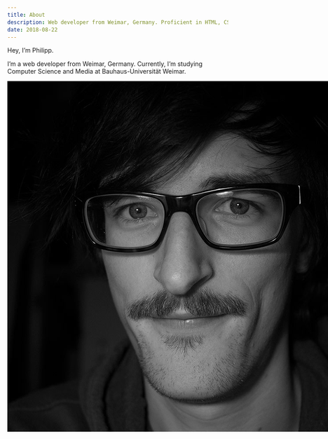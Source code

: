 ```yaml
---
title: About
description: Web developer from Weimar, Germany. Proficient in HTML, CSS and JavaScript.
date: 2018-08-22
---
```

Hey, I’m Philipp.

I’m a web developer from Weimar, Germany. Currently, I’m studying Computer Science and Media at Bauhaus-Universität Weimar.

<p class="marginalia">
  <img src="/img/me.jpg" alt ="Portrait of the author" style="position: absolute;">
</p>

I write lots of HTML, CSS and JavaScript with a focus on accessibility.

- Web applications:
  - [Slidehub](https://github.com/webis-de/slidehub) (for [Webis group](https://webis.de) at Bauhaus-Universität Weimar)
  - [Disraptor](https://github.com/disraptor/disraptor) (for [Webis group](https://webis.de) at Bauhaus-Universität Weimar)
  - [hyperlink.cool](https://hyperlink.cool/) (for my fellow computer science students at BUW 🔗💕)
- Node packages:
  - [reverse-iterable-map](https://www.npmjs.com/package/reverse-iterable-map)
  - [reverse-iterable-array](https://www.npmjs.com/package/reverse-iterable-array)
  - [reverse-iterable-set](https://www.npmjs.com/package/reverse-iterable-set)

I contributed code to open source projects such as [WAI-ARIA Authoring Practices](https://github.com/w3c/aria-practices), [Discourse](https://github.com/discourse/discourse/), [Sublime Text Packages](https://github.com/sublimehq/Packages/), [Jekyll](https://github.com/jekyll/jekyll) and [Clementine](https://github.com/clementine-player/Clementine).

---

This site is hosted on [Uberspace](https://uberspace.de/) and built with [Eleventy](https://www.11ty.io).

All content is licensed under [CC BY-SA](https://creativecommons.org/licenses/by-sa/4.0/) unless otherwise stated.

Write love/hate mail to [{{ metadata.author.mail }}](mailto:{{ metadata.author.mail }}).
